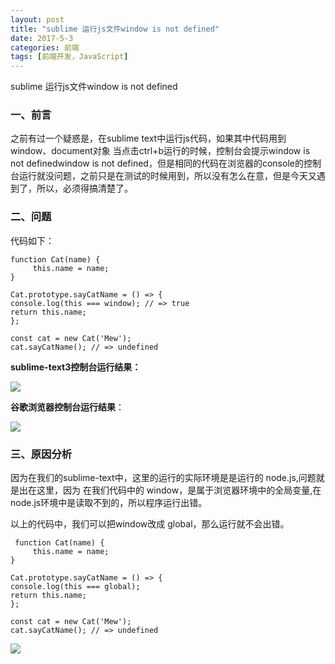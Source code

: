 ```yaml
---
layout: post
title: "sublime 运行js文件window is not defined"
date: 2017-5-3
categories: 前端
tags: [前端开发，JavaScript]
---
```


sublime 运行js文件window is not defined

<!-- more -->

### 一、前言

之前有过一个疑惑是，在sublime text中运行js代码，如果其中代码用到window、document对象
当点击ctrl+b运行的时候，控制台会提示window is not definedwindow is not defined，但是相同的代码在浏览器的console的控制台运行就没问题，之前只是在测试的时候用到，所以没有怎么在意，但是今天又遇到了，所以，必须得搞清楚了。

### 二、问题

代码如下：

	function Cat(name) {
         this.name = name;
    }

    Cat.prototype.sayCatName = () => {
    console.log(this === window); // => true
    return this.name;
    };

    const cat = new Cat('Mew');
    cat.sayCatName(); // => undefined

**sublime-text3控制台运行结果：**

![](http://i4.buimg.com/567571/5cf75f0a1c952038.png)

**谷歌浏览器控制台运行结果**：

![](http://i4.buimg.com/567571/2a1a8c6a1c90d179.png)

### 三、原因分析

因为在我们的sublime-text中，这里的运行的实际环境是是运行的 node.js,问题就是出在这里，因为 在我们代码中的 window，是属于浏览器环境中的全局变量,在 node.js环境中是读取不到的，所以程序运行出错。

以上的代码中，我们可以把window改成 global，那么运行就不会出错。

     function Cat(name) {
         this.name = name;
    }

    Cat.prototype.sayCatName = () => {
    console.log(this === global); 
    return this.name;
    };

    const cat = new Cat('Mew');
    cat.sayCatName(); // => undefined

![](http://i1.piimg.com/567571/009ae117d7c53925.png)